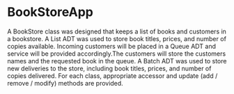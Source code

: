 # BookStoreApp
A BookStore class was designed that keeps a list of books and customers in a bookstore. A List ADT was used to store book titles, prices, and number of copies available. Incoming customers will be placed in a Queue ADT and service will be provided accordingly.The customers will store the customers names and the requested book in the queue. A Batch ADT was used to store new deliveries to the store, including book titles, prices, and number of copies delivered. For each class, appropriate accessor and update (add / remove / modify) methods are provided.
